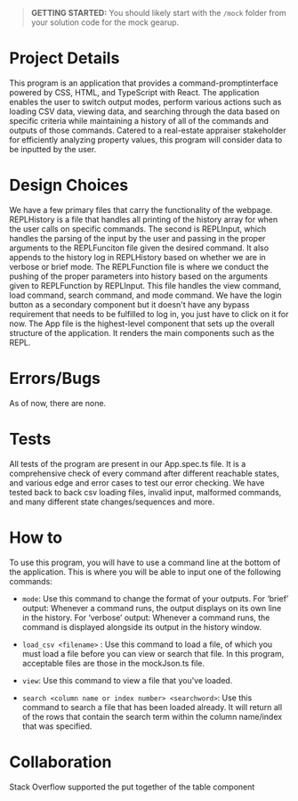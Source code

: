 > **GETTING STARTED:** You should likely start with the `/mock` folder from your solution code for the mock gearup.

# Project Details

This program is an application that provides a command-promptinterface powered by CSS, HTML, and TypeScript with React. The application enables the user to switch output modes, perform various actions such as loading CSV data, viewing data, and searching through the data based on specific criteria while maintaining a history of all of the commands and outputs of those commands. Catered to a real-estate appraiser stakeholder for efficiently analyzing property values, this program will consider data to be inputted by the user.  

# Design Choices

We have a few primary files that carry the functionality of the webpage. REPLHistory is a file that handles all printing of the history array for when the user calls on specific commands. The second is REPLInput, which handles the parsing of the input by the user and passing in the proper arguments to the REPLFunciton file given the desired command. It also appends to the history log in REPLHistory based on whether we are in verbose or brief mode. The REPLFunction file is where we conduct the pushing of the proper parameters into history based on the arguments given to REPLFunction by REPLInput. This file handles the view command, load command, search command, and mode command. We have the login button as a secondary component but it doesn't have any bypass requirement that needs to be fulfilled to log in, you just have to click on it for now. The App file is the highest-level component that sets up the overall structure of the application. It renders the main components such as the REPL.

# Errors/Bugs

As of now, there are none.

# Tests

All tests of the program are present in our App.spec.ts file. It is a comprehensive check of every command after different reachable states, and various edge and error cases to test our error checking. We have tested back to back csv loading files, invalid input, malformed commands, and many different state changes/sequences and more.

# How to

To use this program, you will have to use a command line at the bottom of the application. This is where you will be able to input one of the following commands:

- `mode`: Use this command to change the format of your outputs. For ‘brief’ output: Whenever a command runs, the output displays on its own line in the history. For ‘verbose’ output: Whenever a command runs, the command is displayed alongside its output in the history window.

- `load_csv <filename>` : Use this command to load a file, of which you must load a file before you can view or search that file. In this program, acceptable files are those in the mockJson.ts file.
- `view`: Use this command to view a file that you've loaded.
- `search <column name or index number> <searchword>`: Use this command to search a file that has been loaded already. It will return all of the rows that contain the search term within the column name/index that was specified.

# Collaboration
Stack Overflow supported the put together of the table component
